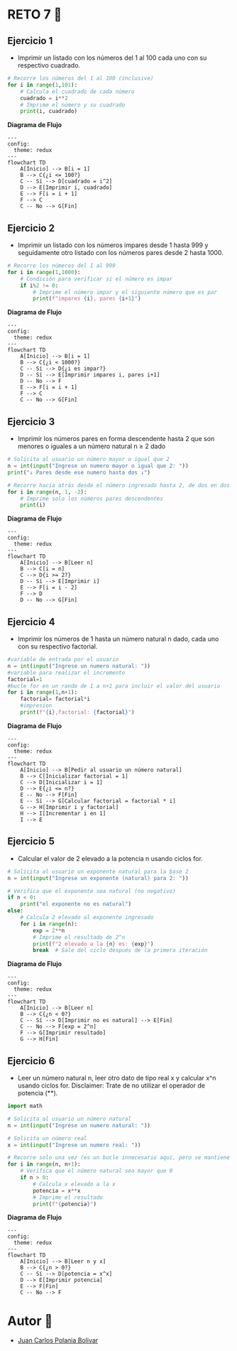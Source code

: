 # RETO 7 🤨

## Ejercicio 1
- Imprimir un listado con los números del 1 al 100 cada uno con su respectivo cuadrado.
```python
# Recorre los números del 1 al 100 (inclusive)
for i in range(1,101):
    # Calcula el cuadrado de cada número
    cuadrado = i**2
    # Imprime el número y su cuadrado
    print(i, cuadrado)
```
**Diagrama de Flujo**
``` mermaid
---
config:
  theme: redux
---
flowchart TD
    A[Inicio] --> B[i = 1]
    B --> C{¿i <= 100?}
    C -- Sí --> D[cuadrado = i^2]
    D --> E[Imprimir i, cuadrado]
    E --> F[i = i + 1]
    F --> C
    C -- No --> G[Fin]

```

## Ejercicio 2
- Imprimir un listado con los números impares desde 1 hasta 999 y seguidamente otro listado con los números pares desde 2 hasta 1000.
```python
# Recorre los números del 1 al 999
for i in range(1,1000):
    # Condición para verificar si el número es impar
    if i%2 != 0:
        # Imprime el número impar y el siguiente número que es par
        print(f"impares {i}, pares {i+1}")
```
**Diagrama de Flujo**
``` mermaid
---
config:
  theme: redux
---
flowchart TD
    A[Inicio] --> B[i = 1]
    B --> C{¿i < 1000?}
    C -- Sí --> D{¿i es impar?}
    D -- Sí --> E[Imprimir impares i, pares i+1]
    D -- No --> F
    E --> F[i = i + 1]
    F --> C
    C -- No --> G[Fin]
```

## Ejercicio 3
- Imprimir los números pares en forma descendente hasta 2 que son menores o iguales a un número natural n ≥ 2 dado
```python
# Solicita al usuario un número mayor o igual que 2
n = int(input("Ingrese un numero mayor o igual que 2: "))
print("↓ Pares desde ese numero hasta dos ↓")

# Recorre hacia atrás desde el número ingresado hasta 2, de dos en dos
for i in range(n, 1, -2):
    # Imprime solo los números pares descendentes
    print(i)
```
**Diagrama de Flujo**
``` mermaid
---
config:
  theme: redux
---
flowchart TD
    A[Inicio] --> B[Leer n]
    B --> C[i = n]
    C --> D{i >= 2?}
    D -- Sí --> E[Imprimir i]
    E --> F[i = i - 2]
    F --> D
    D -- No --> G[Fin]

```

## Ejercicio 4
- Imprimir los números de 1 hasta un número natural n dado, cada uno con su respectivo factorial.
```python
#variable de entrada por el usuario
n = int(input("Ingrese un numero natural: "))
#variable para realizar el incremento
factorial=1
#bucle for en un rando de 1 a n+1 para incluir el valor del usuario
for i in range(1,n+1):
    factorial= factorial*i
    #impresion 
    print(f"{i},factorial: {factorial}")
```
**Diagrama de Flujo**
``` mermaid
---
config:
  theme: redux
---
flowchart TD
    A[Inicio] --> B[Pedir al usuario un número natural]
    B --> C[Inicializar factorial = 1]
    C --> D[Inicializar i = 1]
    D --> E{¿i <= n?}
    E -- No --> F[Fin]
    E -- Sí --> G[Calcular factorial = factorial * i]
    G --> H[Imprimir i y factorial]
    H --> I[Incrementar i en 1]
    I --> E
```

## Ejercicio 5
- Calcular el valor de 2 elevado a la potencia n usando ciclos for.
```python
# Solicita al usuario un exponente natural para la base 2
n = int(input("Ingrese un exponente (natural) para 2: "))

# Verifica que el exponente sea natural (no negativo)
if n < 0:
    print("el exponente no es natural")
else:
    # Calcula 2 elevado al exponente ingresado
    for i in range(n):
        exp = 2**n
        # Imprime el resultado de 2^n
        print(f"2 elevado a la {n} es: {exp}")
        break  # Sale del ciclo después de la primera iteración
```
**Diagrama de Flujo**
``` mermaid
---
config:
  theme: redux
---
flowchart TD
    A[Inicio] --> B[Leer n]
    B --> C{¿n < 0?}
    C -- Sí --> D[Imprimir no es natural] --> E[Fin]
    C -- No --> F[exp = 2^n]
    F --> G[Imprimir resultado]
    G --> H[Fin]
```

## Ejercicio 6
- Leer un número natural n, leer otro dato de tipo real x y calcular x^n usando ciclos for. Disclaimer: Trate de no utilizar el operador de potencia (**).
```python
import math

# Solicita al usuario un número natural
n = int(input("Ingrese un numero natural: "))

# Solicita un número real
x = int(input("Ingrese un numero real: "))

# Recorre solo una vez (es un bucle innecesario aquí, pero se mantiene como está)
for i in range(n, n+1):
    # Verifica que el número natural sea mayor que 0
    if n > 0:
        # Calcula x elevado a la x
        potencia = x**x
        # Imprime el resultado
        print(f"{potencia}")
```
**Diagrama de Flujo**
``` mermaid
---
config:
  theme: redux
---
flowchart TD
    A[Inicio] --> B[Leer n y x]
    B --> C{¿n > 0?}
    C -- Sí --> D[potencia = x^x]
    D --> E[Imprimir potencia]
    E --> F[Fin]
    C -- No --> F
```

# Autor 🤖
- [Juan Carlos Polania Bolivar](https://github.com/Ciyuang)

